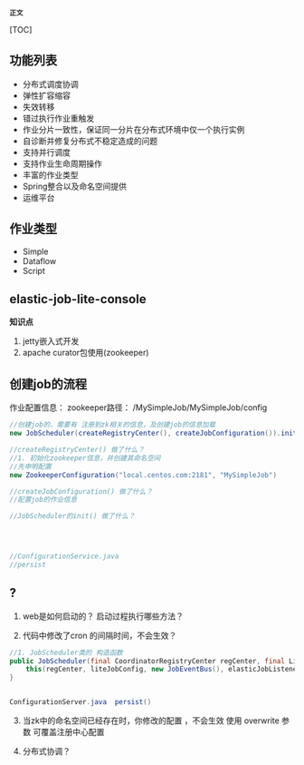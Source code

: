 **`正文`**

[TOC]


## 功能列表
* 分布式调度协调
* 弹性扩容缩容
* 失效转移
* 错过执行作业重触发
* 作业分片一致性，保证同一分片在分布式环境中仅一个执行实例
* 自诊断并修复分布式不稳定造成的问题
* 支持并行调度
* 支持作业生命周期操作
* 丰富的作业类型
* Spring整合以及命名空间提供
* 运维平台


## 作业类型
* Simple
* Dataflow
* Script


## elastic-job-lite-console
**知识点**
1. jetty嵌入式开发
2. apache curator包使用(zookeeper)


## 创建job的流程

作业配置信息：
zookeeper路径：  /MySimpleJob/MySimpleJob/config

```java
//创建job的，需要有 注册到zk相关的信息，及创建job的信息加载
new JobScheduler(createRegistryCenter(), createJobConfiguration()).init();

//createRegistryCenter() 做了什么？
//1. 初始化zookeeper信息，并创建其命名空间
//先申明配置
new ZookeeperConfiguration("local.centos.com:2181", "MySimpleJob")

//createJobConfiguration() 做了什么？
//配置job的作业信息

//JobScheduler的init() 做了什么？




//ConfigurationService.java
//persist


```


## ?
1. web是如何启动的？ 启动过程执行哪些方法？

2. 代码中修改了cron 的间隔时间，不会生效？
```java
//1. JobScheduler类的 构造函数
public JobScheduler(final CoordinatorRegistryCenter regCenter, final LiteJobConfiguration liteJobConfig, final              ElasticJobListener... elasticJobListeners) {
    this(regCenter, liteJobConfig, new JobEventBus(), elasticJobListeners);
}


ConfigurationServer.java  persist()
```

3. 当zk中的命名空间已经存在时，你修改的配置 ，不会生效  使用  overwrite 参数 可覆盖注册中心配置


4. 分布式协调？ 
